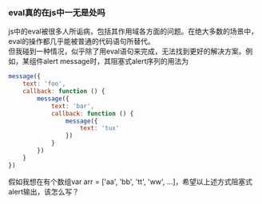 ### eval真的在js中一无是处吗

js中的eval被很多人所诟病，包括其作用域各方面的问题。在绝大多数的场景中，eval的操作都几乎能被普通的代码语句所替代。
<br>
但我碰到一种情况，似乎除了用eval语句来完成，无法找到更好的解决方案。例如，某组件alert message时，其阻塞式alert序列的用法为
```javascript
message({
    text: 'foo',
    callback: function () {
        message({
            text: 'bar',
            callback: function () {
                message({
                    text: 'tux'
                })
            }
        })
    }
})
```
假如我想在有个数组var arr = ['aa', 'bb', 'tt', 'ww', ...]，希望以上述方式阻塞式alert输出，该怎么写？
<br/>
